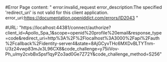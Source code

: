 #Error Page content:
"
error:invalid_request
error_description:The specified 'redirect_uri' is not valid for this client application.
error_uri:https://documentation.openiddict.com/errors/ID2043
"

#URL:
"https://localhost:44381/connect/authorize?client_id=Apollo_Spa_1&scope=openid%20profile%20email&response_type=code&redirect_uri=http%3A%2F%2Flocalhost%3A3000%2Fapi%2Fauth%2Fcallback%2Fidentity-server4&state=8AjGCyvTHc6MXDvBLTYTnm-U3z24vwp83mJx3L96CX8&code_challenge=y75iiVov-Ph_ulmy2cvbBxSpsf1qyPZo3ad0Ge7Z72Y&code_challenge_method=S256"
